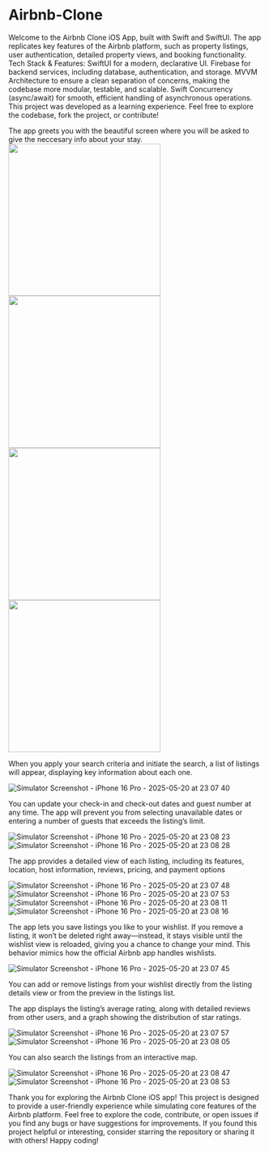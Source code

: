 # Airbnb-Clone
 Welcome to the Airbnb Clone iOS App, built with Swift and SwiftUI. The app replicates key features of the Airbnb platform, such as property listings, user authentication, detailed property views, and booking functionality.
Tech Stack & Features:
SwiftUI for a modern, declarative UI.
Firebase for backend services, including database, authentication, and storage.
MVVM Architecture to ensure a clean separation of concerns, making the codebase more modular, testable, and scalable.
Swift Concurrency (async/await) for smooth, efficient handling of asynchronous operations.
This project was developed as a learning experience. Feel free to explore the codebase, fork the project, or contribute!

The app greets you with the beautiful screen where you will be asked to give the neccesary info about your stay.
<img src="https://github.com/user-attachments/assets/0c747337-cece-4d7f-bde5-f7b4a9e0c579" width="300">
<img src="https://github.com/user-attachments/assets/b86d9716-c064-4cdc-8304-9af36e51657b" width="300">
<img src="https://github.com/user-attachments/assets/5c0b2cbf-7c58-4884-8684-8e7e00e73bc9" width="300">
<img src="https://github.com/user-attachments/assets/79562549-4da7-44c3-a10c-ecdca751c516" width="300">

When you apply your search criteria and initiate the search, a list of listings will appear, displaying key information about each one.

![Simulator Screenshot - iPhone 16 Pro - 2025-05-20 at 23 07 40](https://github.com/user-attachments/assets/deb05e87-ccbb-437b-809f-fe9cd85dc2f9)



You can update your check-in and check-out dates and guest number at any time. The app will prevent you from selecting unavailable dates or entering a number of guests that exceeds the listing’s limit.


![Simulator Screenshot - iPhone 16 Pro - 2025-05-20 at 23 08 23](https://github.com/user-attachments/assets/368dbd12-39af-4ab0-9f78-112c30d922e3)
![Simulator Screenshot - iPhone 16 Pro - 2025-05-20 at 23 08 28](https://github.com/user-attachments/assets/730efec4-7117-42b6-8363-d1da64120ac4)


The app provides a detailed view of each listing, including its features, location, host information, reviews, pricing, and payment options


![Simulator Screenshot - iPhone 16 Pro - 2025-05-20 at 23 07 48](https://github.com/user-attachments/assets/514a6967-97d0-4216-9576-d2f393fc82fc)
![Simulator Screenshot - iPhone 16 Pro - 2025-05-20 at 23 07 53](https://github.com/user-attachments/assets/ef09be59-0351-40a9-963b-6050ae429df8)
![Simulator Screenshot - iPhone 16 Pro - 2025-05-20 at 23 08 11](https://github.com/user-attachments/assets/b8ce588f-2633-47a2-b21e-1f4ce145e029)
![Simulator Screenshot - iPhone 16 Pro - 2025-05-20 at 23 08 16](https://github.com/user-attachments/assets/afb213ad-3c1c-42fd-a22e-5cff4dcdbfac)

The app lets you save listings you like to your wishlist. If you remove a listing, it won’t be deleted right away—instead, it stays visible until the wishlist view is reloaded, giving you a chance to change your mind. This behavior mimics how the official Airbnb app handles wishlists.

![Simulator Screenshot - iPhone 16 Pro - 2025-05-20 at 23 07 45](https://github.com/user-attachments/assets/fad2998a-187f-4bdd-9454-287dde527cbd)

You can add or remove listings from your wishlist directly from the listing details view or from the preview in the listings list.

The app displays the listing’s average rating, along with detailed reviews from other users, and a graph showing the distribution of star ratings.

![Simulator Screenshot - iPhone 16 Pro - 2025-05-20 at 23 07 57](https://github.com/user-attachments/assets/819b2ff7-cb30-4240-9b91-8f80a5e61e48)
![Simulator Screenshot - iPhone 16 Pro - 2025-05-20 at 23 08 05](https://github.com/user-attachments/assets/be67f0ee-21bf-4cee-9f7d-be64200a4797)

You can also search the listings from an interactive map.

![Simulator Screenshot - iPhone 16 Pro - 2025-05-20 at 23 08 47](https://github.com/user-attachments/assets/24156773-25c1-4be8-b2fc-5d7150356dc0)
![Simulator Screenshot - iPhone 16 Pro - 2025-05-20 at 23 08 53](https://github.com/user-attachments/assets/84e370a9-7622-4c46-8027-4d6930241ae0)

Thank you for exploring the Airbnb Clone iOS app! This project is designed to provide a user-friendly experience while simulating core features of the Airbnb platform.
Feel free to explore the code, contribute, or open issues if you find any bugs or have suggestions for improvements. If you found this project helpful or interesting, consider starring the repository or sharing it with others!
Happy coding!


